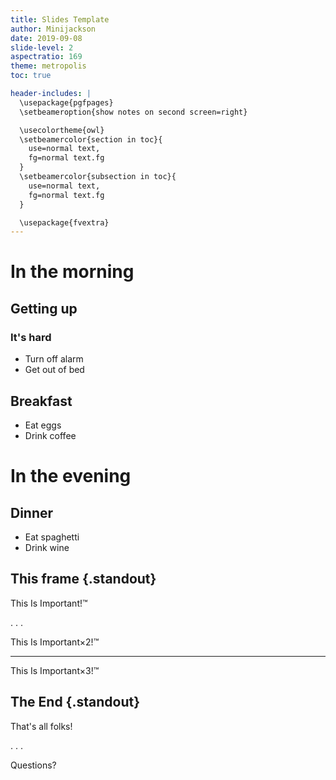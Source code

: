 ```yaml
---
title: Slides Template
author: Minijackson
date: 2019-09-08
slide-level: 2
aspectratio: 169
theme: metropolis
toc: true

header-includes: |
  \usepackage{pgfpages}
  \setbeameroption{show notes on second screen=right}

  \usecolortheme{owl}
  \setbeamercolor{section in toc}{
    use=normal text,
    fg=normal text.fg
  }
  \setbeamercolor{subsection in toc}{
    use=normal text,
    fg=normal text.fg
  }

  \usepackage{fvextra}
---
```


<!-- Compile with:
`pandoc slides.md -t beamer slides.pdf --highlight-theme breezedark` -->

# In the morning

## Getting up

### It's hard

- Turn off alarm
- Get out of bed

## Breakfast

- Eat eggs
- Drink coffee

# In the evening

## Dinner

- Eat spaghetti
- Drink wine

## This frame {.standout}

This Is Important!™

. . .

This Is Important×2!™

---

This Is Important×3!™

## The End {.standout}

That's all folks!

. . .

Questions?
